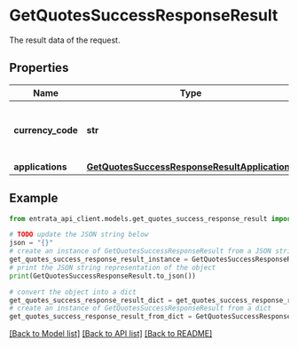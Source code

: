 # GetQuotesSuccessResponseResult

The result data of the request.

## Properties

Name | Type | Description | Notes
------------ | ------------- | ------------- | -------------
**currency_code** | **str** | The currency code used in the request. | [optional] 
**applications** | [**GetQuotesSuccessResponseResultApplications**](GetQuotesSuccessResponseResultApplications.md) |  | [optional] 

## Example

```python
from entrata_api_client.models.get_quotes_success_response_result import GetQuotesSuccessResponseResult

# TODO update the JSON string below
json = "{}"
# create an instance of GetQuotesSuccessResponseResult from a JSON string
get_quotes_success_response_result_instance = GetQuotesSuccessResponseResult.from_json(json)
# print the JSON string representation of the object
print(GetQuotesSuccessResponseResult.to_json())

# convert the object into a dict
get_quotes_success_response_result_dict = get_quotes_success_response_result_instance.to_dict()
# create an instance of GetQuotesSuccessResponseResult from a dict
get_quotes_success_response_result_from_dict = GetQuotesSuccessResponseResult.from_dict(get_quotes_success_response_result_dict)
```
[[Back to Model list]](../README.md#documentation-for-models) [[Back to API list]](../README.md#documentation-for-api-endpoints) [[Back to README]](../README.md)


